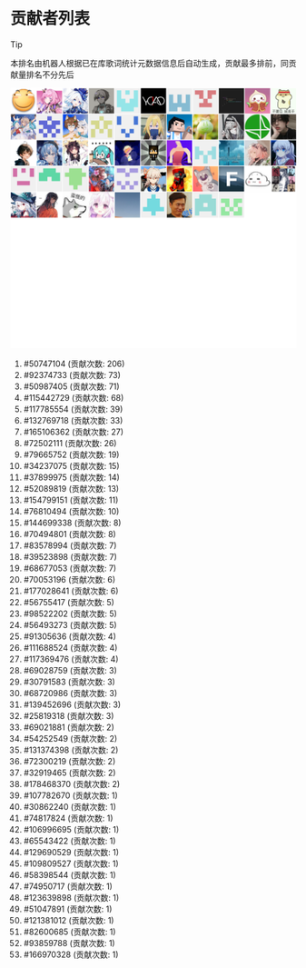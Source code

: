 # 贡献者列表

> [!TIP]
> 本排名由机器人根据已在库歌词统计元数据信息后自动生成，贡献最多排前，同贡献量排名不分先后

![贡献者头像画廊](./CONTRIBUTORS.svg)

1. #50747104 (贡献次数: 206)
2. #92374733 (贡献次数: 73)
3. #50987405 (贡献次数: 71)
4. #115442729 (贡献次数: 68)
5. #117785554 (贡献次数: 39)
6. #132769718 (贡献次数: 33)
7. #165106362 (贡献次数: 27)
8. #72502111 (贡献次数: 26)
9. #79665752 (贡献次数: 19)
10. #34237075 (贡献次数: 15)
11. #37899975 (贡献次数: 14)
12. #52089819 (贡献次数: 13)
13. #154799151 (贡献次数: 11)
14. #76810494 (贡献次数: 10)
15. #144699338 (贡献次数: 8)
16. #70494801 (贡献次数: 8)
17. #83578994 (贡献次数: 7)
18. #39523898 (贡献次数: 7)
19. #68677053 (贡献次数: 7)
20. #70053196 (贡献次数: 6)
21. #177028641 (贡献次数: 6)
22. #56755417 (贡献次数: 5)
23. #98522202 (贡献次数: 5)
24. #56493273 (贡献次数: 5)
25. #91305636 (贡献次数: 4)
26. #111688524 (贡献次数: 4)
27. #117369476 (贡献次数: 4)
28. #69028759 (贡献次数: 3)
29. #30791583 (贡献次数: 3)
30. #68720986 (贡献次数: 3)
31. #139452696 (贡献次数: 3)
32. #25819318 (贡献次数: 3)
33. #69021881 (贡献次数: 2)
34. #54252549 (贡献次数: 2)
35. #131374398 (贡献次数: 2)
36. #72300219 (贡献次数: 2)
37. #32919465 (贡献次数: 2)
38. #178468370 (贡献次数: 2)
39. #107782670 (贡献次数: 1)
40. #30862240 (贡献次数: 1)
41. #74817824 (贡献次数: 1)
42. #106996695 (贡献次数: 1)
43. #65543422 (贡献次数: 1)
44. #129690529 (贡献次数: 1)
45. #109809527 (贡献次数: 1)
46. #58398544 (贡献次数: 1)
47. #74950717 (贡献次数: 1)
48. #123639898 (贡献次数: 1)
49. #51047891 (贡献次数: 1)
50. #121381012 (贡献次数: 1)
51. #82600685 (贡献次数: 1)
52. #93859788 (贡献次数: 1)
53. #166970328 (贡献次数: 1)
